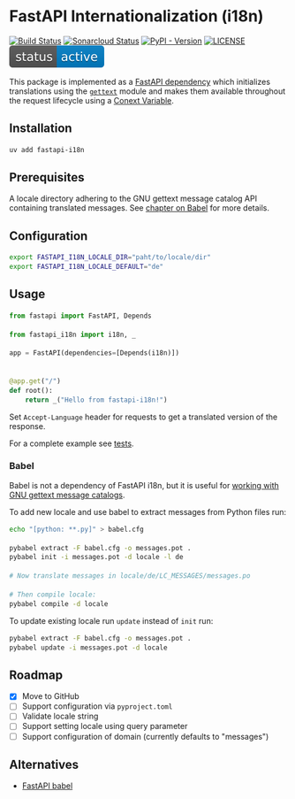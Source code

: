 # FastAPI Internationalization (i18n)

[![Build Status](https://jenkins.heigit.org/buildStatus/icon?job=fastapi-i18n/main)](https://jenkins.heigit.org/job/fastapi-i18n/job/main/)
[![Sonarcloud Status](https://sonarcloud.io/api/project_badges/measure?project=fastapi-i18n&metric=alert_status)](https://sonarcloud.io/dashboard?id=fastapi-i18n)
[![PyPI - Version](https://img.shields.io/pypi/v/fastapi-i18n)](https://pypi.org/project/fastapi-i18n/)
[![LICENSE](https://img.shields.io/github/license/GIScience/fastapi-i18n)](https://github.com/GIScience/fastapi-i18n/blob/main/COPYING)
[![status: active](https://github.com/GIScience/badges/raw/master/status/active.svg)](https://github.com/GIScience/badges#active)

This package is implemented as a [FastAPI dependency](https://fastapi.tiangolo.com/tutorial/dependencies/dependencies-with-yield/?h=depende) which initializes translations using the [`gettext`](https://docs.python.org/3/library/gettext.html) module and makes them available throughout the request lifecycle using a [Conext Variable](https://docs.python.org/3/library/contextvars.html).

## Installation

```bash
uv add fastapi-i18n
```

## Prerequisites

A locale directory adhering to the GNU gettext message catalog API containing translated messages. See [chapter on Babel](#Babel) for more details.

## Configuration

```bash
export FASTAPI_I18N_LOCALE_DIR="paht/to/locale/dir"
export FASTAPI_I18N_LOCALE_DEFAULT="de"
```

## Usage

```python
from fastapi import FastAPI, Depends

from fastapi_i18n import i18n, _

app = FastAPI(dependencies=[Depends(i18n)])


@app.get("/")
def root():
    return _("Hello from fastapi-i18n!")
```

Set `Accept-Language` header for requests to get a translated version of the response.

For a complete example see [tests](https://github.com/GIScience/fastapi-i18n/blob/main/tests).

### Babel

Babel is not a dependency of FastAPI i18n, but it is useful for [working with GNU gettext message catalogs](https://babel.pocoo.org/en/latest/messages.html).

To add new locale and use babel to extract messages from Python files run:
```bash
echo "[python: **.py]" > babel.cfg

pybabel extract -F babel.cfg -o messages.pot .
pybabel init -i messages.pot -d locale -l de

# Now translate messages in locale/de/LC_MESSAGES/messages.po

# Then compile locale:
pybabel compile -d locale
```

To update existing locale run `update` instead of `init` run:
```bash
pybabel extract -F babel.cfg -o messages.pot .
pybabel update -i messages.pot -d locale
```


## Roadmap

- [x] Move to GitHub
- [ ] Support configuration via `pyproject.toml`
- [ ] Validate locale string
- [ ] Support setting locale using query parameter
- [ ] Support configuration of domain (currently defaults to "messages")

## Alternatives

- [FastAPI babel](https://github.com/Anbarryprojects/fastapi-babel)
